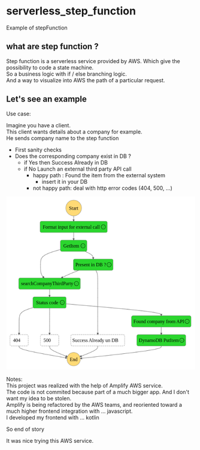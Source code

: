 # serverless_step_function
Example of stepFunction

## what are step function ?
Step function is a serverless service provided by AWS.
Which give the possibility to code a state machine.  
So a business logic with if / else branching logic.  
And a way to visualize into AWS the path of a particular request. 


## Let's see an example

Use case:  

Imagine you have a client.  
This client wants details about a company for example.  
He sends company name to the step function
- First sanity checks
- Does the corresponding company exist in DB ?
    - if Yes then Success Already in DB
    - if No Launch an external third party API call
        - happy path : Found the item from the external system
            - insert it in your DB
        - not happy path: deal with http error codes (404, 500, ...)


<img src="stepfunctions.png">



Notes:   
This project was realized with the help of Amplify AWS service.   
The code is not commited because part of a much bigger app. And I don't want my idea to be stolen.   
Amplify is being refactored by the AWS teams, and reoriented toward a much higher frontend integration with ... javascript.   
I developed my frontend with ... kotlin

So end of story

It was nice trying this AWS service.

